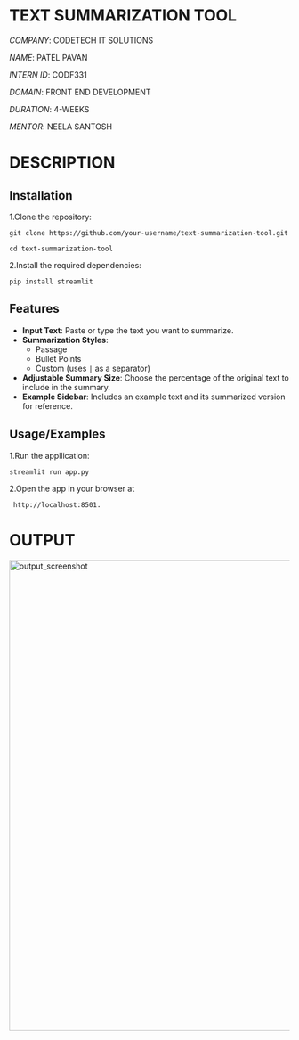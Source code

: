 
# TEXT SUMMARIZATION TOOL

*COMPANY*: CODETECH IT SOLUTIONS

*NAME*: PATEL PAVAN

*INTERN ID*: CODF331

*DOMAIN*: FRONT END DEVELOPMENT

*DURATION*: 4-WEEKS

*MENTOR*: NEELA SANTOSH


# DESCRIPTION

  ## Installation

   1.Clone the repository:
    
    git clone https://github.com/your-username/text-summarization-tool.git
    
    cd text-summarization-tool

  2.Install the required dependencies:
 
     
    pip install streamlit 
  ## Features



- **Input Text**: Paste or type the text you want to summarize.
- **Summarization Styles**:
  - Passage
  - Bullet Points
  - Custom (uses `|` as a separator)
- **Adjustable Summary Size**: Choose the percentage of the original text to include in the summary.
- **Example Sidebar**: Includes an example text and its summarized version for reference.


## Usage/Examples

1.Run the appllication:


   
   
    streamlit run app.py

   
   
   
2.Open the app in your browser at 



     http://localhost:8501.


 # OUTPUT

   <img width="845" alt="output_screenshot" src="https://github.com/user-attachments/assets/bd23ea1a-8c9c-4a33-9338-f528e2725909" />

